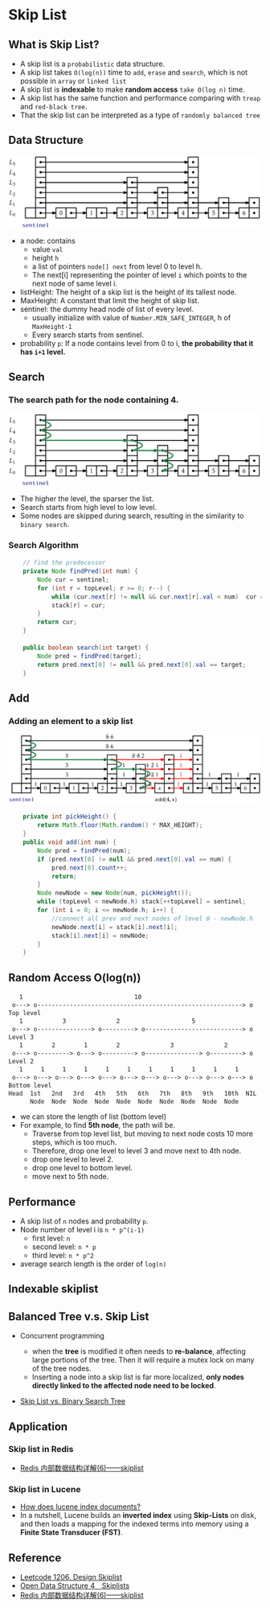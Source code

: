 # Skip List

## What is Skip List?

- A skip list is a `probabilistic` data structure.
- A skip list takes `O(log(n))` time to `add`, `erase` and `search`, which is not possible in `array` or `linked list`
- A skip list is **indexable** to make **random access** `take O(log n)` time.
- A skip list has the same function and performance comparing with `treap` and `red-black tree`.
- That the skip list can be interpreted as a type of `randomly balanced tree`

## Data Structure

![skip list structure](/img/data-structure/1-skip-list/skiplist.svg)

- a node: contains
  - value `val`
  - height `h`
  - a list of pointers `node[] next` from level 0 to level h.
  - The next[i] representing the pointer of level `i` which points to the next node of same level i.
- listHeight: The height of a skip list is the height of its tallest node.
- MaxHeight: A constant that limit the height of skip list.
- sentinel: the dummy head node of list of every level.
  - usually initialize with value of `Number.MIN_SAFE_INTEGER`, h of `MaxHeight-1`
  - Every search starts from sentinel.
- probability `p`: If a node contains level from 0 to i, **the probability that it has `i+1` level.**

## Search

### The search path for the node containing 4.

![skiplist-searchpath](/img/data-structure/1-skip-list/skiplist-searchpath.svg)

- The higher the level, the sparser the list.
- Search starts from high level to low level.
- Some nodes are skipped during search, resulting in the similarity to `binary search`.

### Search Algorithm

```java
    // find the predecessor
    private Node findPred(int num) {
        Node cur = sentinel;
        for (int r = topLevel; r >= 0; r--) {
            while (cur.next[r] != null && cur.next[r].val < num)  cur = cur.next[r];
            stack[r] = cur;
        }
        return cur;
    }

    public boolean search(int target) {
        Node pred = findPred(target);
        return pred.next[0] != null && pred.next[0].val == target;
    }
```

## Add

### Adding an element to a skip list

![Adding an element to a skip list](/img/data-structure/1-skip-list/skiplist-addix.svg)

```java
    private int pickHeight() {
        return Math.floor(Math.random() * MAX_HEIGHT);
    }
    public void add(int num) {
        Node pred = findPred(num);
        if (pred.next[0] != null && pred.next[0].val == num) {
            pred.next[0].count++;
            return;
        }
        Node newNode = new Node(num, pickHeight());
        while (topLevel < newNode.h) stack[++topLevel] = sentinel;
        for (int i = 0; i <= newNode.h; i++) {
            //connect all prev and next nodes of level 0 - newNode.h
            newNode.next[i] = stack[i].next[i];
            stack[i].next[i] = newNode;
        }
    }
```

## Random Access O(log(n))

```
   1                               10
 o---> o---------------------------------------------------------> o    Top level
   1           3              2                    5
 o---> o---------------> o---------> o---------------------------> o    Level 3
   1        2        1        2              3              2
 o---> o---------> o---> o---------> o---------------> o---------> o    Level 2
   1     1     1     1     1     1     1     1     1     1     1
 o---> o---> o---> o---> o---> o---> o---> o---> o---> o---> o---> o    Bottom level
Head  1st   2nd   3rd   4th   5th   6th   7th   8th   9th   10th  NIL
      Node  Node  Node  Node  Node  Node  Node  Node  Node  Node
```

- we can store the length of list (bottom level)
- For example, to find **5th node**, the path will be.
  - Traverse from top level list, but moving to next node costs 10 more steps, which is too much.
  - Therefore, drop one level to level 3 and move next to 4th node.
  - drop one level to level 2.
  - drop one level to bottom level.
  - move next to 5th node.

## Performance

- A skip list of `n` nodes and probability `p`.
- Node number of level i is `n * p^(i-1)`
  - first level: `n`
  - second level: `n * p`
  - third level: `n * p^2`
- average search length is the order of `log(n)`

## Indexable skiplist

## Balanced Tree v.s. Skip List

- Concurrent programming

  - when the **tree** is modified it often needs to **re-balance**, affecting large portions of the tree. Then it will require a mutex lock on many of the tree nodes.
  - Inserting a node into a skip list is far more localized, **only nodes directly linked to the affected node need to be locked**.

- [Skip List vs. Binary Search Tree](https://stackoverflow.com/a/260277)

## Application

### Skip list in Redis

- [Redis 内部数据结构详解(6)——skiplist](http://zhangtielei.com/posts/blog-redis-skiplist.html)

### Skip list in Lucene

- [How does lucene index documents?](https://stackoverflow.com/a/43203339)
- In a nutshell, Lucene builds an **inverted index** using **Skip-Lists** on disk, and then loads a mapping for the indexed terms into memory using a **Finite State Transducer (FST)**.

## Reference

- [Leetcode 1206. Design Skiplist](https://leetcode.com/problems/design-skiplist/)
- [Open Data Structure 4 Skiplists](https://opendatastructures.org/newhtml/ods/latex/skiplists.html#tex2htm-54)
- [Redis 内部数据结构详解(6)——skiplist](http://zhangtielei.com/posts/blog-redis-skiplist.html)
